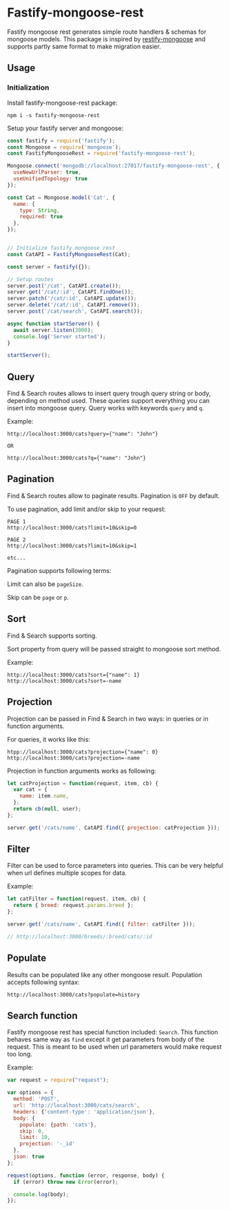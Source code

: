 # Fastify-mongoose-rest

Fastify mongoose rest generates simple route handlers & schemas for mongoose models. This package is inspired by [restify-mongoose](https://github.com/saintedlama/restify-mongoose) and supports partly same format to make migration easier.

## Usage

### Initialization

Install fastify-mongoose-rest package:

```
npm i -s fastify-mongoose-rest
```

Setup your fastify server and mongoose:

```js
const fastify = require('fastify');
const Mongoose = require('mongoose');
const FastifyMongooseRest = require('fastify-mongoose-rest');

Mongoose.connect('mongodb://localhost:27017/fastify-mongoose-rest', {
  useNewUrlParser: true,
  useUnifiedTopology: true
});

const Cat = Mongoose.model('Cat', {
  name: {
    type: String,
    required: true
  },
});


// Initialize fastify mongoose rest
const CatAPI = FastifyMongooseRest(Cat);

const server = fastify({});

// Setup routes
server.post('/cat', CatAPI.create());
server.get('/cat/:id', CatAPI.findOne());
server.patch('/cat/:id', CatAPI.update());
server.delete('/cat/:id', CatAPI.remove());
server.post('/cat/search', CatAPI.search());

async function startServer() {
  await server.listen(3000);
  console.log('Server started');
}

startServer();
```

## Query
Find & Search routes allows to insert query trough query string or body, depending on method used. These queries support everything you can insert into mongoose query.
Query works with keywords `query` and `q`.

Example:
```
http://localhost:3000/cats?query={"name": "John"}

OR

http://localhost:3000/cats?q={"name": "John"}
```

## Pagination
Find & Search routes allow to paginate results. Pagination is `OFF` by default.

To use pagination, add limit and/or skip to your request:
```
PAGE 1
http://localhost:3000/cats?limit=10&skip=0

PAGE 2
http://localhost:3000/cats?limit=10&skip=1

etc...
```

Pagination supports following terms:

Limit can also be `pageSize`.

Skip can be `page` or `p`.

## Sort

Find & Search supports sorting.

Sort property from query will be passed straight to mongoose sort method.

Example:
```
http://localhost:3000/cats?sort={"name": 1}
http://localhost:3000/cats?sort=-name
```

## Projection
Projection can be passed in Find & Search in two ways: in queries or in function arguments.

For queries, it works like this:

```
htpp://localhost:3000/cats?projection={"name": 0}
http://localhost:3000/cats?projection=-name
```

Projection in function arguments works as following:

```js
let catProjection = function(request, item, cb) {
  var cat = {
    name: item.name,
  };
  return cb(null, user);
};

server.get('/cats/name', CatAPI.find({ projection: catProjection }));
```

## Filter
Filter can be used to force parameters into queries. This can be very helpful when
url defines multiple scopes for data.

Example:
```js
let catFilter = function(request, item, cb) {
  return { breed: request.params.breed };
};

server.get('/cats/name', CatAPI.find({ filter: catFilter }));

// http://localhost:3000/breeds/:breed/cats/:id
```

## Populate
Results can be populated like any other mongoose result. Population accepts following
syntax:

```
http://localhost:3000/cats?populate=history
```

## Search function

Fastify mongoose rest has special function included: `Search`.
This function behaves same way as `find` except it get parameters from body
of the request. This is meant to be used when url parameters would make request
too long.

Example:
```js
var request = require("request");

var options = {
  method: 'POST',
  url: 'http://localhost:3000/cats/search',
  headers: {'content-type': 'application/json'},
  body: {
    populate: {path: 'cats'}, 
    skip: 0, 
    limit: 10, 
    projection: '-_id'
  },
  json: true
};

request(options, function (error, response, body) {
  if (error) throw new Error(error);

  console.log(body);
});
```